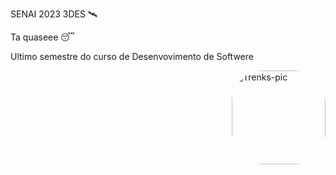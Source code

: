  SENAI 2023 3DES 🛰
 
 Ta quaseee 😴
  
Ultimo semestre do curso de Desenvovimento de Softwere

<img align="right" alt="Trenks-pic" height="150" style="border-radius:50px;" src="https://i.giphy.com/media/mj4ruS6mHkdKEdmwc1/giphy.webp">

